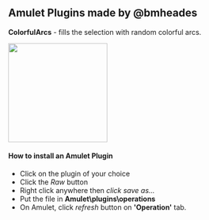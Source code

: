 ## Amulet Plugins made by @bmheades

**ColorfulArcs** - fills the selection with random colorful arcs.

<img src="https://user-images.githubusercontent.com/19233375/134898890-cfaad116-ca06-4238-99cb-2170ccc61bcb.png" width="200">

#### How to install an Amulet Plugin

- Click on the plugin of your choice
- Click the *Raw* button
- Right click anywhere then *click save as...*
- Put the file in **Amulet\plugins\operations**
- On Amulet, click *refresh* button on **'Operation'** tab.

